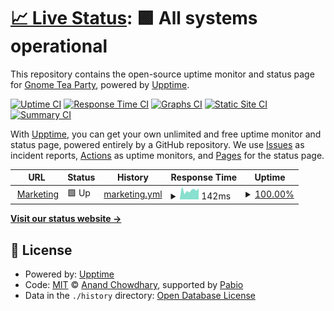 # [📈 Live Status](https://gnometea.party): <!--live status--> **🟩 All systems operational**

This repository contains the open-source uptime monitor and status page for [Gnome Tea Party](https://gnometeaparty.com), powered by [Upptime](https://github.com/upptime/upptime).

[![Uptime CI](https://github.com/gnometeaparty/status-page/workflows/Uptime%20CI/badge.svg)](https://github.com/gnometeaparty/status-page/actions?query=workflow%3A%22Uptime+CI%22)
[![Response Time CI](https://github.com/gnometeaparty/status-page/workflows/Response%20Time%20CI/badge.svg)](https://github.com/gnometeaparty/status-page/actions?query=workflow%3A%22Response+Time+CI%22)
[![Graphs CI](https://github.com/gnometeaparty/status-page/workflows/Graphs%20CI/badge.svg)](https://github.com/gnometeaparty/status-page/actions?query=workflow%3A%22Graphs+CI%22)
[![Static Site CI](https://github.com/gnometeaparty/status-page/workflows/Static%20Site%20CI/badge.svg)](https://github.com/gnometeaparty/status-page/actions?query=workflow%3A%22Static+Site+CI%22)
[![Summary CI](https://github.com/gnometeaparty/status-page/workflows/Summary%20CI/badge.svg)](https://github.com/gnometeaparty/status-page/actions?query=workflow%3A%22Summary+CI%22)

With [Upptime](https://upptime.js.org), you can get your own unlimited and free uptime monitor and status page, powered entirely by a GitHub repository. We use [Issues](https://github.com/gnometeaparty/status-page/issues) as incident reports, [Actions](https://github.com/gnometeaparty/status-page/actions) as uptime monitors, and [Pages](https://gnometea.party) for the status page.

<!--start: status pages-->
<!-- This summary is generated by Upptime (https://github.com/upptime/upptime) -->
<!-- Do not edit this manually, your changes will be overwritten -->
<!-- prettier-ignore -->
| URL | Status | History | Response Time | Uptime |
| --- | ------ | ------- | ------------- | ------ |
| <img alt="" src="https://icons.duckduckgo.com/ip3/gnometeaparty.com.ico" height="13"> [Marketing](https://gnometeaparty.com) | 🟩 Up | [marketing.yml](https://github.com/gnometeaparty/status-page/commits/HEAD/history/marketing.yml) | <details><summary><img alt="Response time graph" src="./graphs/marketing/response-time-week.png" height="20"> 142ms</summary><br><a href="https://status.gnometea.party/history/marketing"><img alt="Response time 142" src="https://img.shields.io/endpoint?url=https%3A%2F%2Fraw.githubusercontent.com%2Fgnometeaparty%2Fstatus-page%2FHEAD%2Fapi%2Fmarketing%2Fresponse-time.json"></a><br><a href="https://status.gnometea.party/history/marketing"><img alt="24-hour response time 174" src="https://img.shields.io/endpoint?url=https%3A%2F%2Fraw.githubusercontent.com%2Fgnometeaparty%2Fstatus-page%2FHEAD%2Fapi%2Fmarketing%2Fresponse-time-day.json"></a><br><a href="https://status.gnometea.party/history/marketing"><img alt="7-day response time 142" src="https://img.shields.io/endpoint?url=https%3A%2F%2Fraw.githubusercontent.com%2Fgnometeaparty%2Fstatus-page%2FHEAD%2Fapi%2Fmarketing%2Fresponse-time-week.json"></a><br><a href="https://status.gnometea.party/history/marketing"><img alt="30-day response time 142" src="https://img.shields.io/endpoint?url=https%3A%2F%2Fraw.githubusercontent.com%2Fgnometeaparty%2Fstatus-page%2FHEAD%2Fapi%2Fmarketing%2Fresponse-time-month.json"></a><br><a href="https://status.gnometea.party/history/marketing"><img alt="1-year response time 142" src="https://img.shields.io/endpoint?url=https%3A%2F%2Fraw.githubusercontent.com%2Fgnometeaparty%2Fstatus-page%2FHEAD%2Fapi%2Fmarketing%2Fresponse-time-year.json"></a></details> | <details><summary><a href="https://status.gnometea.party/history/marketing">100.00%</a></summary><a href="https://status.gnometea.party/history/marketing"><img alt="All-time uptime 100.00%" src="https://img.shields.io/endpoint?url=https%3A%2F%2Fraw.githubusercontent.com%2Fgnometeaparty%2Fstatus-page%2FHEAD%2Fapi%2Fmarketing%2Fuptime.json"></a><br><a href="https://status.gnometea.party/history/marketing"><img alt="24-hour uptime 100.00%" src="https://img.shields.io/endpoint?url=https%3A%2F%2Fraw.githubusercontent.com%2Fgnometeaparty%2Fstatus-page%2FHEAD%2Fapi%2Fmarketing%2Fuptime-day.json"></a><br><a href="https://status.gnometea.party/history/marketing"><img alt="7-day uptime 100.00%" src="https://img.shields.io/endpoint?url=https%3A%2F%2Fraw.githubusercontent.com%2Fgnometeaparty%2Fstatus-page%2FHEAD%2Fapi%2Fmarketing%2Fuptime-week.json"></a><br><a href="https://status.gnometea.party/history/marketing"><img alt="30-day uptime 100.00%" src="https://img.shields.io/endpoint?url=https%3A%2F%2Fraw.githubusercontent.com%2Fgnometeaparty%2Fstatus-page%2FHEAD%2Fapi%2Fmarketing%2Fuptime-month.json"></a><br><a href="https://status.gnometea.party/history/marketing"><img alt="1-year uptime 100.00%" src="https://img.shields.io/endpoint?url=https%3A%2F%2Fraw.githubusercontent.com%2Fgnometeaparty%2Fstatus-page%2FHEAD%2Fapi%2Fmarketing%2Fuptime-year.json"></a></details>

<!--end: status pages-->

[**Visit our status website →**](https://status.gnometea.party)

## 📄 License

- Powered by: [Upptime](https://github.com/upptime/upptime)
- Code: [MIT](./LICENSE) © [Anand Chowdhary](https://anandchowdhary.com), supported by [Pabio](https://pabio.com)
- Data in the `./history` directory: [Open Database License](https://opendatacommons.org/licenses/odbl/1-0/)
